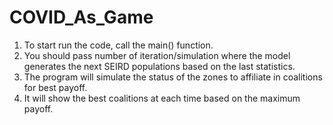 # COVID_As_Game


1. To start run the code, call the main() function. 
2. You should pass number of iteration/simulation where the model generates the next SEIRD populations based on the last statistics.
3. The program will simulate the status of the zones to affiliate in coalitions for best payoff. 
4. It will show the best coalitions at each time based on the maximum payoff.

